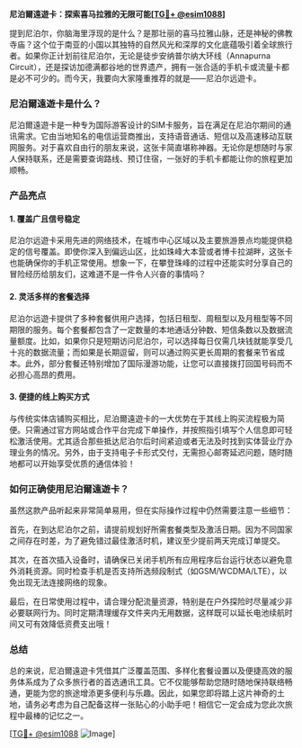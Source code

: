 **尼泊爾遠遊卡：探索喜马拉雅的无限可能[[TG💪+ @esim1088](https://t.me/s/esim1088)]**

提到尼泊尔，你脑海里浮现的是什么？是那壮丽的喜马拉雅山脉，还是神秘的佛教寺庙？这个位于南亚的小国以其独特的自然风光和深厚的文化底蕴吸引着全球旅行者。如果你正计划前往尼泊尔，无论是徒步安纳普尔纳大环线（Annapurna Circuit），还是探访加德满都谷地的世界遗产，拥有一张合适的手机卡或流量卡都是必不可少的。而今天，我要向大家隆重推荐的就是——尼泊尔远遊卡。

### 尼泊爾遠遊卡是什么？

尼泊爾遠遊卡是一种专为国际游客设计的SIM卡服务，旨在满足在尼泊尔期间的通讯需求。它由当地知名的电信运营商推出，支持语音通话、短信以及高速移动互联网服务。对于喜欢自由行的朋友来说，这张卡简直堪称神器。无论你是想随时与家人保持联系，还是需要查询路线、预订住宿，一张好的手机卡都能让你的旅程更加顺畅。

### 产品亮点

#### 1. **覆盖广且信号稳定**
尼泊尔远遊卡采用先进的网络技术，在城市中心区域以及主要旅游景点均能提供稳定的信号覆盖。即使你深入到偏远山区，比如珠峰大本营或者博卡拉湖畔，这张卡也能确保你的手机正常使用。想象一下，在攀登珠峰的过程中还能实时分享自己的冒险经历给朋友们，这难道不是一件令人兴奋的事情吗？

#### 2. **灵活多样的套餐选择**
尼泊尔远遊卡提供了多种套餐供用户选择，包括日租型、周租型以及月租型等不同期限的服务。每个套餐都包含了一定数量的本地通话分钟数、短信条数以及数据流量额度。比如，如果你只是短期访问尼泊尔，可以选择每日仅需几块钱就能享受几十兆的数据流量；而如果是长期逗留，则可以通过购买更长周期的套餐来节省成本。此外，部分套餐还特别增加了国际漫游功能，让您可以直接拨打回国号码而不必担心高昂的费用。

#### 3. **便捷的线上购买方式**
与传统实体店铺购买相比，尼泊爾遠遊卡的一大优势在于其线上购买流程极为简便。只需通过官方网站或合作平台完成下单操作，并按照指引填写个人信息即可轻松激活使用。尤其适合那些抵达尼泊尔后时间紧迫或者无法及时找到实体营业厅办理业务的情况。另外，由于支持电子卡形式交付，无需担心邮寄延迟问题，随时随地都可以开始享受优质的通信体验！

### 如何正确使用尼泊爾遠遊卡？

虽然这款产品听起来非常简单易用，但在实际操作过程中仍然需要注意一些细节：

首先，在到达尼泊尔之前，请提前规划好所需套餐类型及激活日期。因为不同国家之间存在时差，为了避免错过最佳激活时机，建议至少提前两天完成订单提交。

其次，在首次插入设备时，请确保已关闭手机所有应用程序后台运行状态以避免意外消耗资源。同时检查手机是否支持所选频段制式（如GSM/WCDMA/LTE），以免出现无法连接网络的现象。

最后，在日常使用过程中，请合理分配流量资源，特别是在户外探险时尽量减少非必要联网行为。同时定期清理缓存文件夹内无用数据，这样既可以延长电池续航时间又可有效降低资费支出哦！

### 总结

总的来说，尼泊爾遠遊卡凭借其广泛覆盖范围、多样化套餐设置以及便捷高效的服务体系成为了众多旅行者的首选通讯工具。它不仅能够帮助您随时随地保持联络畅通，更能为您的旅途增添更多便利与乐趣。因此，如果您即将踏上这片神奇的土地，请务必考虑为自己配备这样一张贴心的小助手吧！相信它一定会成为您此次旅程中最棒的记忆之一。

[[TG💪+ @esim1088](https://t.me/s/esim1088) ![Image](https://i.postimg.cc/4NQfJmqS/Snipaste-2025-05-13-00-14-12.png)]